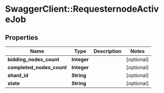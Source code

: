 # SwaggerClient::RequesternodeActiveJob

## Properties
Name | Type | Description | Notes
------------ | ------------- | ------------- | -------------
**bidding_nodes_count** | **Integer** |  | [optional] 
**completed_nodes_count** | **Integer** |  | [optional] 
**shard_id** | **String** |  | [optional] 
**state** | **String** |  | [optional] 

